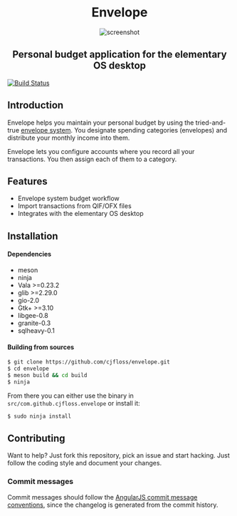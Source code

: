 <div>
    <h1 align="center">Envelope</h1>
    <p align="center">
      <img src="https://raw.githubusercontent.com/cjfloss/envelope/master/data/screenshots/05.png" alt="screenshot">
    </p>
    <h2 align="center">Personal budget application for the elementary OS desktop</h2>
</div>

[![Build Status](https://travis-ci.org/cjfloss/envelope.svg)](https://travis-ci.org/cjfloss/envelope)

## Introduction

Envelope helps you maintain your personal budget by using the tried-and-true [envelope system](https://en.wikipedia.org/wiki/Envelope_system). You designate spending categories (envelopes) and distribute your monthly income into them.

Envelope lets you configure accounts where you record all your transactions. You then assign each of them to a category.

## Features

* Envelope system budget workflow
* Import transactions from QIF/OFX files
* Integrates with the elementary OS desktop

## Installation

#### Dependencies
* meson
* ninja
* Vala >=0.23.2
* glib >=2.29.0
* gio-2.0
* Gtk+ >=3.10
* libgee-0.8
* granite-0.3
* sqlheavy-0.1

#### Building from sources
```sh
$ git clone https://github.com/cjfloss/envelope.git
$ cd envelope
$ meson build && cd build
$ ninja
```
From there you can either use the binary in `src/com.github.cjfloss.envelope` or install it:
```sh
$ sudo ninja install
```

## Contributing

Want to help? Just fork this repository, pick an issue and start hacking. Just follow the coding style and document your changes.

### Commit messages

Commit messages should follow the [AngularJS commit message conventions](https://docs.google.com/document/d/1QrDFcIiPjSLDn3EL15IJygNPiHORgU1_OOAqWjiDU5Y/edit),
since the changelog is generated from the commit history.
